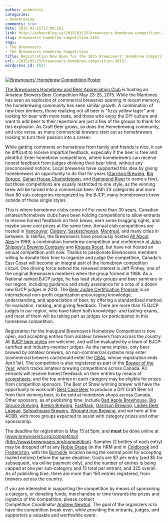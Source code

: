 ```yaml
---
author: acbbchris
categories:
- Homebrewing
comments: true
date: 2015-03-25T13:00:26Z
link: http://acbeerblog.ca/2015/03/25/brewnosers-homebrew-competition-2015/
slug: brewnosers-homebrew-competition-2015
tags:
- The Brewnosers
- The Brewnosers Homebrew Competition
title: Registration Now Open for The 2015 Brewnosers' Homebrew Competition
url: /2015/03/25/brewnosers-homebrew-competition-2015/
wordpress_id: 6527
---
```


[![Brewnosers' Homebrew Competition Poster](http://acbeerblog.ca/wp-content/uploads/2016/03/Brewnosers-Homebrew-Competition-Poster-Web-v2-723x1024.jpg)](http://acbeerblog.ca/wp-content/uploads/2016/03/Brewnosers-Homebrew-Competition-Poster-Web-v2.jpg)













[The Brewnosers Homebrew and Beer Appreciation Club](http://www.brewnosers.org/) is hosting an Amateur Brewers Beer Competition May 23-25, 2015. While the Maritimes has seen an explosion of commercial breweries opening in recent memory, the homebrewing community has seen similar growth. A combination of new beer drinkers, those realizing not all beer is "fizzy yellow lager" and looking for beer with more taste, and those who enjoy the DIY culture and want to add beer to their repertoire are just a few of the groups to thank for this explosion. As Craft Beer grows, so does the Homebrewing community, and vice versa, as many commercial brewers start out as homebrewers looking to turn their passion into a career.







While getting comments on homebrew from family and friends is nice, it can be difficult to receive impartial feedback, especially if the beer is free and plentiful. Enter homebrew competitions, where homebrewers can receive honest feedback from judges drinking their beer blind, without any preconceived notions. Local breweries have supported this idea by giving homebrewers an opportunity to do that for years ([Garrison Brewing](http://www.garrisonbrewing.com/), [Big Spruce](http://www.bigspruce.ca/), [Gahan House Charlottetown](http://charlottetown.gahan.ca/), and [Hammond River](http://hrbrewing.ca/) to name a few), but those competitions are usually restricted to one style, as the winning brew will be turned into a commercial beer. With 23 categories and more than 80 sub-categories recognized by the BJCP, many homebrewers brew outside of these single styles.







This is where homebrew clubs come in! For more than 30 years, Canadian amateur/homebrew clubs have been holding competitions to allow entrants to receive honest feedback on their brews, earn some bragging rights, and maybe some cool prizes at the same time. Annual club competitions are hosted in [Vancouver](http://www.vanbrewers.ca/), [Calgary](http://www.yeastwranglers.ca/Competitions/Roundup15/tabid/432/Default.aspx), [Saskatchewan](http://www.alesclub.com/ales-open/), [Montreal](http://www.montrealers.ca/competitions/), and many cities in between. In Halifax, the Brewnosers have previously hosted [All About Ales](http://www.chebucto.ns.ca/Recreation/BrewNoser/all_about_ales.html) in 1999, a combination homebrew competition and conference at [John Shippey's Brewing Company](http://www.ratebeer.com/brewers/brewing-company-1357.htm) and [Rogues Roost](http://www.roguesroost.ca/), but have not hosted an annual competition until now. Thanks to passionate Brewnosers members willing to donate their time to organize and judge the competition, Canada's East Coast will become an integral part of the homebrew competition circuit. One driving force behind the renewed interest is Jeff Pinhey, one of the original Brewnosers members when the group formed in 1986. As a National ranked BJCP judge, he has lead study groups and beer seminars in our region, including guidance and study assistance for a crop of a dozen new BJCP judges in 2013. The [Beer Judge Certification Program](http://www.bjcp.org/) is an international non-profit organization encouraging knowledge, understanding, and appreciation of beer, by offering a standardized method for evaluation, ranking, and giving feedback. There are more than 15 BJCP judges in our region, who have taken both knowledge- and tasting-exams, and most of them will be taking part as judges (or participants) in this homebrew competition.







Registration for the Inaugural Brewnosers Homebrew Competition is now open, and accepting entries from amateur brewers from across the country. All [BJCP beer styles](http://www.bjcp.org/2008styles/catdex.php) are welcome, and will be evaluated by a team of BJCP-certified and industry-member judges. As the name implies, only beer brewed by amateur brewers, on non-commercial systems may enter (commercial brewers can/should enter the [CBAs](http://www.canadianbrewingawards.com/), whose registration ends April 1st). The competition is also registered as part of the [Brewer of the Year](http://www.breweroftheyear.com/about/), which tracks amateur brewing competitions across Canada. All entrants will receive honest feedback on their entries by means of [scoresheets](http://www.bjcp.org/docs/SCP_BeerScoreSheet.pdf), and the top entries in each category may be eligible for prizes from competition sponsors. The Best of Show winning brewer will have the opportunity to work with [Best Case Beer](http://bestcasebeer.ca/) to produce a DIY Craft Beer kit from their winning beer, to be sold at homebrew shops across Canada. Other sponsors, as of publishing time, include [Bad Apple Brewhouse](http://badapplebrewhouse.ca/), [Big Spruce Brewing](http://www.bigspruce.ca/), [Breton Brewing](https://twitter.com/bretonbrewing), [FastRack](https://www.thefastrack.ca/), [Garrison Brewing](http://www.garrisonbrewing.com/), [Ladies Beer League](http://ladiesbeerleague.ca/), [Schoolhouse Brewery](http://www.schoolhousebrewery.ca/), [Wrought Iron Brewing](http://wroughtironbrewing.ca/), and we here at the ACBB, with more groups expected to assist with category prizes and other sponsorship.







The deadline for registration is May 15 at 5pm, and **must** be done online at [www.brewnosers.org/competition](http://www.brewnosers.org/competition). Samples (2 bottles of each entry) may be dropped off at any [Noble Grape](http://noblegrape.ca/) (in the HRM and in [Coldbrook](http://noblegrape.ca/find-a-store/#coldbrook) and [Fredericton](http://noblegrape.ca/find-a-store/#fredericton), with the [Burnside](http://noblegrape.ca/find-a-store/#burnside) location being the central point for accepting mailed entries) before the same deadline. Costs are $7 per entry (and $5 for subsequent, via online payment only), and the number of entries is being capped at one per sub-category and 15 total per entrant, and 325 overall. As of publishing time, there are more than 150 entries registered, from brewers across the country.







If you are interested in supporting the competition by means of sponsoring a category, or donating funds, merchandise or time towards the prizes and logistics of the competition, please contact Competition Coordinator [Andrew Newton](mailt:Brewnosershomebrewcompetiton@gmail.com). The goal of the organizers is to have the competition break even, while providing the entrants, judges, and supporters a valuable and worthwhile event.
